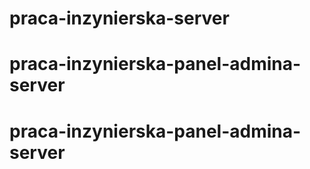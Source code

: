 # praca-inzynierska-server
# praca-inzynierska-panel-admina-server
# praca-inzynierska-panel-admina-server
